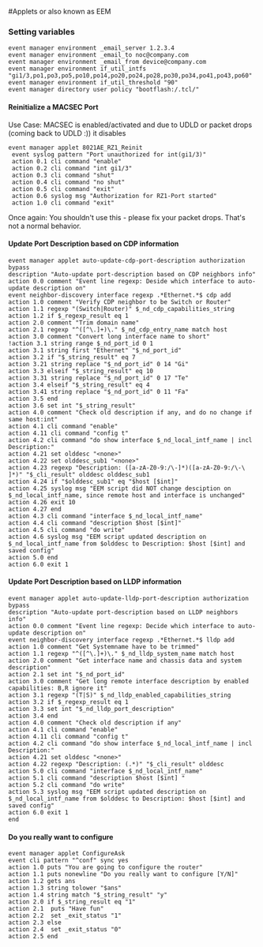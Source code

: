 #Applets or also known as EEM

<h3>Setting variables</h3>

	event manager environment _email_server 1.2.3.4
	event manager environment _email_to noc@company.com
	event manager environment _email_from device@company.com
	event manager environment if_util_intfs "gi1/3,po1,po3,po5,po10,po14,po20,po24,po28,po30,po34,po41,po43,po60"
	event manager environment if_util_threshold "90"
	event manager directory user policy "bootflash:/.tcl/"
 
<h4>Reinitialize a MACSEC Port</h4>

Use Case: MACSEC is enabled/activated and due to UDLD or packet drops (coming back to UDLD :)) it disables

	event manager applet 8021AE_RZ1_Reinit
	 event syslog pattern "Port unauthorized for int(gi1/3)"
	 action 0.1 cli command "enable"
	 action 0.2 cli command "int gi1/3"
	 action 0.3 cli command "shut"
	 action 0.4 cli command "no shut"
	 action 0.5 cli command "exit"
	 action 0.6 syslog msg "Authorization for RZ1-Port started"
	 action 1.0 cli command "exit"

Once again: You shouldn't use this - please fix your packet drops. That's not a normal behavior.

<h4>Update Port Description based on CDP information</h4>

	event manager applet auto-update-cdp-port-description authorization bypass
	description "Auto-update port-description based on CDP neighbors info"
	action 0.0 comment "Event line regexp: Deside which interface to auto-update description on"
	event neighbor-discovery interface regexp .*Ethernet.*$ cdp add
	action 1.0 comment "Verify CDP neighbor to be Switch or Router"
	action 1.1 regexp "(Switch|Router)" $_nd_cdp_capabilities_string
	action 1.2 if $_regexp_result eq 1
	action 2.0 comment "Trim domain name"
	action 2.1 regexp "^([^\.]+)\." $_nd_cdp_entry_name match host
	action 3.0 comment "Convert long interface name to short"
	!action 3.1 string range $_nd_port_id 0 1
	action 3.1 string first "Ethernet" "$_nd_port_id"
	action 3.2 if "$_string_result" eq 7
	action 3.21 string replace "$_nd_port_id" 0 14 "Gi"
	action 3.3 elseif "$_string_result" eq 10
	action 3.31 string replace "$_nd_port_id" 0 17 "Te"
	action 3.4 elseif "$_string_result" eq 4
	action 3.41 string replace "$_nd_port_id" 0 11 "Fa"
	action 3.5 end
	action 3.6 set int "$_string_result"
	action 4.0 comment "Check old description if any, and do no change if same host:int"
	action 4.1 cli command "enable"
	action 4.11 cli command "config t"
	action 4.2 cli command "do show interface $_nd_local_intf_name | incl Description:"
	action 4.21 set olddesc "<none>"
	action 4.22 set olddesc_sub1 "<none>"
	action 4.23 regexp "Description: ([a-zA-Z0-9:/\-]*)([a-zA-Z0-9:/\-\ ]*)" "$_cli_result" olddesc olddesc_sub1
	action 4.24 if "$olddesc_sub1" eq "$host [$int]"
	action 4.25 syslog msg "EEM script did NOT change desciption on $_nd_local_intf_name, since remote host and interface is unchanged"
	action 4.26 exit 10
	action 4.27 end
	action 4.3 cli command "interface $_nd_local_intf_name"
	action 4.4 cli command "description $host [$int]"
	action 4.5 cli command "do write"
	action 4.6 syslog msg "EEM script updated description on $_nd_local_intf_name from $olddesc to Description: $host [$int] and saved config"
	action 5.0 end
	action 6.0 exit 1

<h4>Update Port Description based on LLDP information</h4>

	event manager applet auto-update-lldp-port-description authorization bypass
	description "Auto-update port-description based on LLDP neighbors info"
	action 0.0 comment "Event line regexp: Decide which interface to auto-update description on"
	event neighbor-discovery interface regexp .*Ethernet.*$ lldp add
	action 1.0 comment "Get Systemname have to be trimmed"
	action 1.1 regexp "^([^\.]+)\." $_nd_lldp_system_name match host
	action 2.0 comment "Get interface name and chassis data and system description"
	action 2.1 set int "$_nd_port_id"
	action 3.0 comment "Get long remote interface description by enabled capabilities: B,R ignore it"
	action 3.1 regexp "(T|S)" $_nd_lldp_enabled_capabilities_string
	action 3.2 if $_regexp_result eq 1
	action 3.3 set int "$_nd_lldp_port_description"
	action 3.4 end
	action 4.0 comment "Check old description if any"
	action 4.1 cli command "enable"
	action 4.11 cli command "config t"
	action 4.2 cli command "do show interface $_nd_local_intf_name | incl Description:"
	action 4.21 set olddesc "<none>"
	action 4.22 regexp "Description: (.*)" "$_cli_result" olddesc 
	action 5.0 cli command "interface $_nd_local_intf_name"
	action 5.1 cli command "description $host [$int] "
	action 5.2 cli command "do write"
	action 5.3 syslog msg "EEM script updated description on $_nd_local_intf_name from $olddesc to Description: $host [$int] and saved config"
	action 6.0 exit 1
	end

<h4>Do you really want to configure</h4>

	event manager applet ConfigureAsk
	event cli pattern "^conf" sync yes
	action 1.0 puts "You are going to configure the router"
	action 1.1 puts nonewline "Do you really want to configure [Y/N]"
	action 1.2 gets ans
	action 1.3 string tolower "$ans"
	action 1.4 string match "$_string_result" "y"
	action 2.0 if $_string_result eq "1"
	action 2.1  puts "Have fun"
	action 2.2  set _exit_status "1"
	action 2.3 else
	action 2.4  set _exit_status "0"
	action 2.5 end
